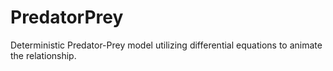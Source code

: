 # PredatorPrey
Deterministic Predator-Prey model utilizing differential equations to animate the relationship.
